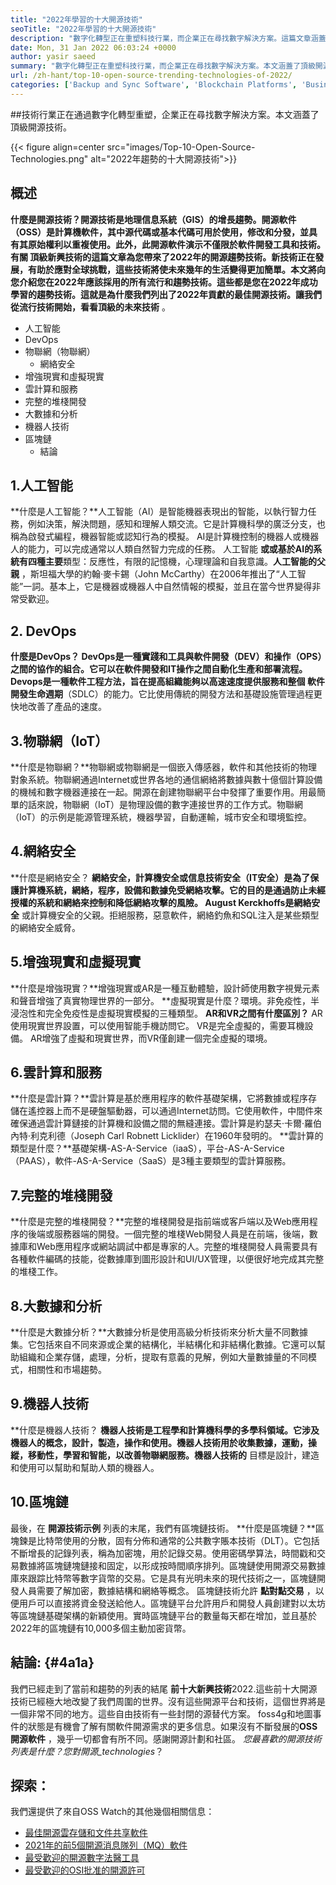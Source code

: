 ```yaml
---
title: "2022年學習的十大開源技術" 
seoTitle: "2022年學習的十大開源技術" 
description: "數字化轉型正在重塑科技行業，而企業正在尋找數字解決方案。這篇文章涵蓋了頂級開源技術" 
date: Mon, 31 Jan 2022 06:03:24 +0000
author: yasir saeed
summary: "數字化轉型正在重塑科技行業，而企業正在尋找數字解決方案。本文涵蓋了頂級開源技術。" 
url: /zh-hant/top-10-open-source-trending-technologies-of-2022/
categories: ['Backup and Sync Software', 'Blockchain Platforms', 'Business Intelligence Software', 'DevOps', 'Software Development']
---
```


##技術行業正在通過數字化轉型重塑，企業正在尋找數字解決方案。本文涵蓋了頂級開源技術。

{{< figure align=center src="images/Top-10-Open-Source-Technologies.png" alt="2022年趨勢的十大開源技術">}}


## **概述** 
**什麼是開源技術？**開源技術是地理信息系統（GIS）的增長趨勢。開源軟件（OSS）是計算機軟件，其中源代碼或基本代碼可用於使用，修改和分發，並具有其原始權利以重複使用。此外，此開源軟件演示不僅限於軟件開發工具和技術。
有關 **頂級新興技術**的這篇文章為您帶來了2022年的開源趨勢技術。新技術正在發展，有助於應對全球挑戰，這些技術將使未來幾年的生活變得更加簡單。本文將向您介紹您在2022年應該採用的所有流行和趨勢技術。這些都是您在2022年成功學習的趨勢技術。這就是為什麼我們列出了2022年貢獻的最佳開源技術。讓我們從流行技術開始，看看**頂級的未來技術** 。
  * 人工智能
  * DevOps
* 物聯網（物聯網）
  * 網絡安全
* 增強現實和虛擬現實
* 雲計算和服務
* 完整的堆棧開發
* 大數據和分析
* 機器人技術
* 區塊鏈
  * 結論

## 1.人工智能
**什麼是人工智能？**人工智能（AI）是智能機器表現出的智能，以執行智力任務，例如決策，解決問題，感知和理解人類交流。它是計算機科學的廣泛分支，也稱為啟發式編程，機器智能或認知行為的模擬。 AI是計算機控制的機器人或機器人的能力，可以完成通常以人類自然智力完成的任務。
人工智能 **或或基於AI的系統有四種主要**類型：反應性，有限的記憶機，心理理論和自我意識。**人工智能的父親** ，斯坦福大學的約翰·麥卡錫（John McCarthy）在2006年推出了“人工智能”一詞。基本上，它是機器或機器人中自然情報的模擬，並且在當今世界變得非常受歡迎。

## 2. DevOps
**什麼是DevOps？ **DevOps是一種實踐和工具與軟件開發（DEV）和操作（OPS）之間的協作的組合。它可以在軟件開發和IT操作之間自動化生產和部署流程。Devops是一種軟件工程方法，旨在提高組織能夠以高速速度提供服務和整個** 軟件開發生命週期**（SDLC）的能力。它比使用傳統的開發方法和基礎設施管理過程更快地改善了產品的速度。

## 3.物聯網（IoT）
**什麼是物聯網？**物聯網或物聯網是一個嵌入傳感器，軟件和其他技術的物理對象系統。物聯網通過Internet或世界各地的通信網絡將數據與數十億個計算設備的機械和數字機器連接在一起。開源在創建物聯網平台中發揮了重要作用。用最簡單的話來說，物聯網（IoT）是物理設備的數字連接世界的工作方式。物聯網（IoT）的示例是能源管理系統，機器學習，自動運輸，城市安全和環境監控。

## 4.網絡安全
**什麼是網絡安全？ **網絡安全，計算機安全或信息技術安全（IT安全）是為了保護計算機系統，網絡，程序，設備和數據免受網絡攻擊。它的目的是通過防止未經授權的系統和網絡來控制和降低網絡攻擊的風險。 August Kerckhoffs是網絡安全** 或計算機安全的父親。拒絕服務，惡意軟件，網絡釣魚和SQL注入是某些類型的網絡安全威脅。

## 5.增強現實和虛擬現實
**什麼是增強現實？**增強現實或AR是一種互動體驗，設計師使用數字視覺元素和聲音增強了真實物理世界的一部分。
**虛擬現實是什麼？環境。非免疫性，半浸泡性和完全免疫性是虛擬現實模擬的三種類型。
**AR和VR之間有什麼區別？** AR使用現實世界設置，可以使用智能手機訪問它。 VR是完全虛擬的，需要耳機設備。 AR增強了虛擬和現實世界，而VR僅創建一個完全虛擬的環境。

## 6.雲計算和服務
**什麼是雲計算？**雲計算是基於應用程序的軟件基礎架構，它將數據或程序存儲在遙控器上而不是硬盤驅動器，可以通過Internet訪問。它使用軟件，中間件來確保通過雲計算鏈接的計算機和設備之間的無縫連接。雲計算是約瑟夫·卡爾·羅伯內特·利克利德（Joseph Carl Robnett Licklider）在1960年發明的。
**雲計算的類型是什麼？**基礎架構-AS-A-Service（iaaS），平台-AS-A-Service（PAAS），軟件-AS-A-Service（SaaS）是3種主要類型的雲計算服務。

## 7.完整的堆棧開發
**什麼是完整的堆棧開發？**完整的堆棧開發是指前端或客戶端以及Web應用程序的後端或服務器端的開發。一個完整的堆棧Web開發人員是在前端，後端，數據庫和Web應用程序或網站調試中都是專家的人。完整的堆棧開發人員需要具有各種軟件編碼的技能，從數據庫到圖形設計和UI/UX管理，以便很好地完成其完整的堆棧工作。

## 8.大數據和分析
**什麼是大數據分析？**大數據分析是使用高級分析技術來分析大量不同數據集。它包括來自不同來源或企業的結構化，半結構化和非結構化數據。它還可以幫助組織和企業存儲，處理，分析，提取有意義的見解，例如大量數據量的不同模式，相關性和市場趨勢。

## 9.機器人技術
**什麼是機器人技術？ **機器人技術是工程學和計算機科學的多學科領域。它涉及機器人的概念，設計，製造，操作和使用。機器人技術用於收集數據，運動，操縱，移動性，學習和智能，以改善物聯網服務。機器人技術的** 目標是設計，建造和使用可以幫助和幫助人類的機器人。

## 10.區塊鏈
最後，在 **開源技術示例** 列表的末尾，我們有區塊鏈技術。
**什麼是區塊鏈？**區塊鍊是比特幣使用的分散，固有分佈和通常的公共數字賬本技術（DLT）。它包括不斷增長的記錄列表，稱為加密塊，用於記錄交易。使用密碼學算法，時間戳和交易數據將區塊鏈塊鏈接和固定，以形成按時間順序排列。區塊鏈使用開源交易數據庫來跟踪比特幣等數字貨幣的交易。它是具有光明未來的現代技術之一，區塊鏈開發人員需要了解加密，數據結構和網絡等概念。
區塊鏈技術允許 **點對點交易** ，以便用戶可以直接將資金發送給他人。區塊鏈平台允許用戶和開發人員創建對以太坊等區塊鏈基礎架構的新穎使用。實時區塊鏈平台的數量每天都在增加，並且基於2022年的區塊鏈有10,000多個主動加密貨幣。

## **結論:**  {#4a1a}

我們已經走到了當前和趨勢的列表的結尾 **前十大新興技術**2022.這些前十大開源技術已經極大地改變了我們周圍的世界。沒有這些開源平台和技術，這個世界將是一個非常不同的地方。這些自由技術有一些封閉的源替代方案。 foss4g和地圖事件的狀態是有機會了解有關軟件開源需求的更多信息。如果沒有不斷發展的**OSS開源軟件** ，幾乎一切都會有所不同。感謝開源計劃和社區。
_您最喜歡的開源技術列表是什麼？您對開源_technologies_？

## 探索：
我們還提供了來自OSS Watch的其他幾個相關信息：
  * [最佳開源雲存儲和文件共享軟件][2]
  * [2021年的前5個開源消息隊列（MQ）軟件][3]
  * [最受歡迎的開源數字法醫工具][4]
  * [最受歡迎的OSI批准的開源許可][5]



[1]: mailto:yasir.saeed@aspose.com
[2]: https://products.containerize.com/backup-and-sync/
[3]: https://blog.containerize.com/message-queue-software/top-5-open-source-message-queue-software-in-2021/
[4]: https://blog.containerize.com/digital-forensic-tools/top-5-open-source-digital-forensic-tools-in-2021/
[5]: https://blog.containerize.com/licenses-standards/top-5-most-popular-osi-approved-open-source-licenses-of-2021/
